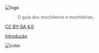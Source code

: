 ![logo](_media/logo-black.png)

> O guia dos mochileiros e mochileiras.

[CC BY-SA 4.0](https://creativecommons.org/licenses/by-sa/4.0/)

[Introdução](/README?id=introdução)

![color](#f8f8f8)
